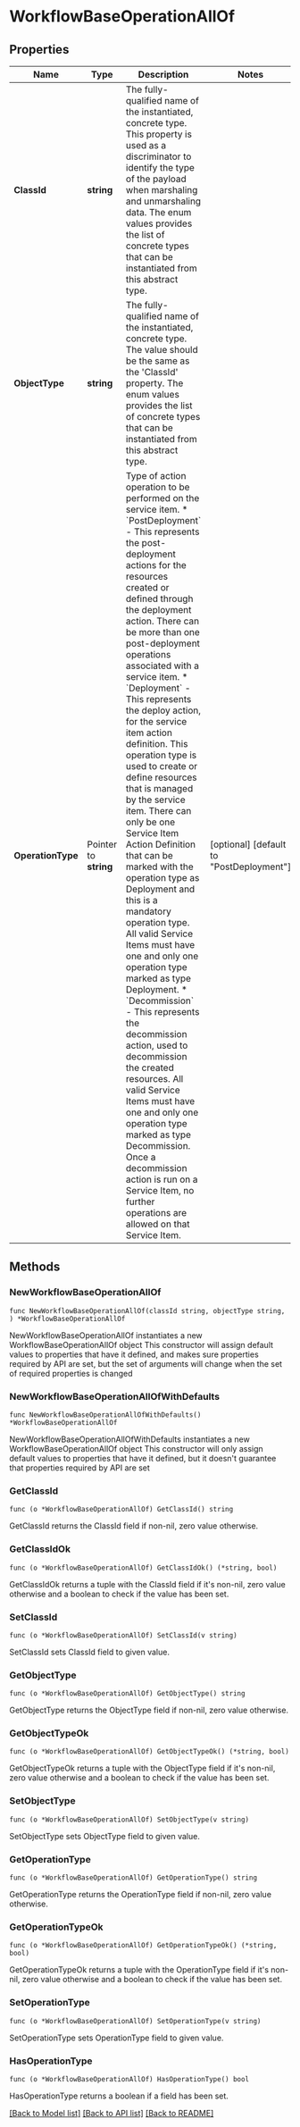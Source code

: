 # WorkflowBaseOperationAllOf

## Properties

Name | Type | Description | Notes
------------ | ------------- | ------------- | -------------
**ClassId** | **string** | The fully-qualified name of the instantiated, concrete type. This property is used as a discriminator to identify the type of the payload when marshaling and unmarshaling data. The enum values provides the list of concrete types that can be instantiated from this abstract type. | 
**ObjectType** | **string** | The fully-qualified name of the instantiated, concrete type. The value should be the same as the &#39;ClassId&#39; property. The enum values provides the list of concrete types that can be instantiated from this abstract type. | 
**OperationType** | Pointer to **string** | Type of action operation to be performed on the service item. * &#x60;PostDeployment&#x60; - This represents the post-deployment actions for the resources created or defined through the deployment action. There can be more than one post-deployment operations associated with a service item. * &#x60;Deployment&#x60; - This represents the deploy action, for the service item action definition. This operation type is used to create or define resources that is managed by the service item. There can only be one Service Item Action Definition that can be marked with the operation type as Deployment and this is a mandatory operation type. All valid Service Items must have one and only one operation type marked as type Deployment. * &#x60;Decommission&#x60; - This represents the decommission action, used to decommission the created resources. All valid Service Items must have one and only one operation type marked as type Decommission. Once a decommission action is run on a Service Item, no further operations are allowed on that Service Item. | [optional] [default to "PostDeployment"]

## Methods

### NewWorkflowBaseOperationAllOf

`func NewWorkflowBaseOperationAllOf(classId string, objectType string, ) *WorkflowBaseOperationAllOf`

NewWorkflowBaseOperationAllOf instantiates a new WorkflowBaseOperationAllOf object
This constructor will assign default values to properties that have it defined,
and makes sure properties required by API are set, but the set of arguments
will change when the set of required properties is changed

### NewWorkflowBaseOperationAllOfWithDefaults

`func NewWorkflowBaseOperationAllOfWithDefaults() *WorkflowBaseOperationAllOf`

NewWorkflowBaseOperationAllOfWithDefaults instantiates a new WorkflowBaseOperationAllOf object
This constructor will only assign default values to properties that have it defined,
but it doesn't guarantee that properties required by API are set

### GetClassId

`func (o *WorkflowBaseOperationAllOf) GetClassId() string`

GetClassId returns the ClassId field if non-nil, zero value otherwise.

### GetClassIdOk

`func (o *WorkflowBaseOperationAllOf) GetClassIdOk() (*string, bool)`

GetClassIdOk returns a tuple with the ClassId field if it's non-nil, zero value otherwise
and a boolean to check if the value has been set.

### SetClassId

`func (o *WorkflowBaseOperationAllOf) SetClassId(v string)`

SetClassId sets ClassId field to given value.


### GetObjectType

`func (o *WorkflowBaseOperationAllOf) GetObjectType() string`

GetObjectType returns the ObjectType field if non-nil, zero value otherwise.

### GetObjectTypeOk

`func (o *WorkflowBaseOperationAllOf) GetObjectTypeOk() (*string, bool)`

GetObjectTypeOk returns a tuple with the ObjectType field if it's non-nil, zero value otherwise
and a boolean to check if the value has been set.

### SetObjectType

`func (o *WorkflowBaseOperationAllOf) SetObjectType(v string)`

SetObjectType sets ObjectType field to given value.


### GetOperationType

`func (o *WorkflowBaseOperationAllOf) GetOperationType() string`

GetOperationType returns the OperationType field if non-nil, zero value otherwise.

### GetOperationTypeOk

`func (o *WorkflowBaseOperationAllOf) GetOperationTypeOk() (*string, bool)`

GetOperationTypeOk returns a tuple with the OperationType field if it's non-nil, zero value otherwise
and a boolean to check if the value has been set.

### SetOperationType

`func (o *WorkflowBaseOperationAllOf) SetOperationType(v string)`

SetOperationType sets OperationType field to given value.

### HasOperationType

`func (o *WorkflowBaseOperationAllOf) HasOperationType() bool`

HasOperationType returns a boolean if a field has been set.


[[Back to Model list]](../README.md#documentation-for-models) [[Back to API list]](../README.md#documentation-for-api-endpoints) [[Back to README]](../README.md)


